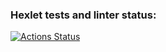 ### Hexlet tests and linter status:
[![Actions Status](https://github.com/angelo4ek59/qa-engineer-project-84/workflows/hexlet-check/badge.svg)](https://github.com/angelo4ek59/qa-engineer-project-84/actions)